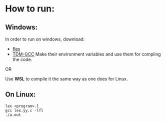 # How to run:

## Windows:
In order to run on windows, download:
- [flex](https://gnuwin32.sourceforge.net/packages/flex.htm)
- [TDM-GCC](https://jmeubank.github.io/tdm-gcc/download/)
Make their environment variables and use them for compling the code.

OR

Use **WSL** to compile it the same way as one does for Linux.

## On Linux:
```
lex <program>.l
gcc lex.yy.c -lfl
./a.out
```